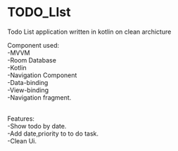 # TODO_LIst
Todo List application written in kotlin on clean archicture

Component used:</br>
-MVVM</br>
-Room Database</br>
-Kotlin</br>
-Navigation Component</br>
-Data-binding</br>
-View-binding</br>
-Navigation fragment.</br></br>

Features:</br>
-Show todo by date.</br>
-Add date,priority to to do task.</br>
-Clean Ui.</br>
